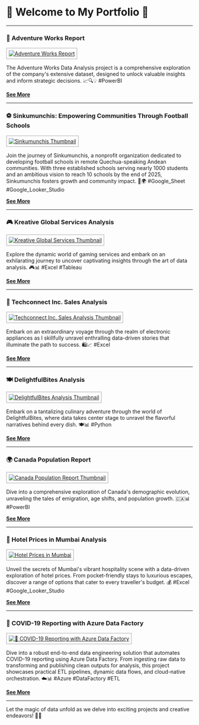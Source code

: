# 🌟 Welcome to My Portfolio 🌟

---

<!-- Favicon -->
<link rel="icon" href="/images/Website_logo.jpeg" type="image/x-icon">

### 🚀 Adventure Works Report

<div style="border: 2px solid #ccc; padding: 5px; display: inline-block;">
  <a href="/Pages/Adventure_Works">
    <img src="/images/Adventure_Works_Report/AdventureWorks_Exec_Report.png" alt="Adventure Works Report" />
  </a>
</div>

The Adventure Works Data Analysis project is a comprehensive exploration of the company's extensive dataset, designed to unlock valuable insights and inform strategic decisions. 📈🔍💡 #PowerBI

[**See More**](/Pages/Adventure_Works)

---

### ⚽ Sinkumunchis: Empowering Communities Through Football Schools

<div style="border: 2px solid #ccc; padding: 5px; display: inline-block;">
  <a href="/Pages/Sinkumunchis">
    <img src="/images/Sinkumunchis/Sinku_01.png" alt="Sinkumunchis Thumbnail" />
  </a>
</div>

Join the journey of Sinkumunchis, a nonprofit organization dedicated to developing football schools in remote Quechua-speaking Andean communities. With three established schools serving nearly 1000 students and an ambitious vision to reach 10 schools by the end of 2025, Sinkumunchis fosters growth and community impact. 🏫🌍 #Google_Sheet #Google_Looker_Studio

[**See More**](/Pages/Sinkumunchis)

---

### 🎮 Kreative Global Services Analysis 

<div style="border: 2px solid #ccc; padding: 5px; display: inline-block;">
  <a href="/Pages/KGS_analysis">
    <img src="/images/CGS/Thumbnail1.png" alt="Kreative Global Services Thumbnail" />
  </a>
</div>

Explore the dynamic world of gaming services and embark on an exhilarating journey to uncover captivating insights through the art of data analysis. 🎮📊 #Excel #Tableau

[**See More**](/Pages/KGS_analysis)

---

### 💼 Techconnect Inc. Sales Analysis

<div style="border: 2px solid #ccc; padding: 5px; display: inline-block;">
  <a href="/Pages/Techconnect_Sales_Analysis">
    <img src="/images/TCS/Techconnect_thumbnail.png" alt="Techconnect Inc. Sales Analysis Thumbnail" />
  </a>
</div>

Embark on an extraordinary voyage through the realm of electronic appliances as I skillfully unravel enthralling data-driven stories that illuminate the path to success. 🛍️📈 #Excel

[**See More**](/Pages/Techconnect_Sales_Analysis)

---

### 🍽️ DelightfulBites Analysis

<div style="border: 2px solid #ccc; padding: 5px; display: inline-block;">
  <a href="/Pages/DelightfulBites_Analysis">
    <img src="/images/DB/DelightfulBites_Thumbnail.png" alt="DelightfulBites Analysis Thumbnail" />
  </a>
</div>

Embark on a tantalizing culinary adventure through the world of DelightfulBites, where data takes center stage to unravel the flavorful narratives behind every dish. 🍽️📊 #Python

[**See More**](/Pages/DelightfulBites_Analysis)

---

### 🌍 Canada Population Report

<div style="border: 2px solid #ccc; padding: 5px; display: inline-block;">
  <a href="/Pages/CA_Population_Report">
    <img src="/images/CA_Population_Report/Canada_Population_Banner.png" alt="Canada Population Report Thumbnail" />
  </a>
</div>

Dive into a comprehensive exploration of Canada's demographic evolution, unraveling the tales of emigration, age shifts, and population growth. 🇨🇦📊 #PowerBI

[**See More**](/Pages/CA_Population_Report)

---

### 🏨 Hotel Prices in Mumbai Analysis 

<div style="border: 2px solid #ccc; padding: 5px; display: inline-block;">
  <a href="/Pages/HotelPrices">
    <img src="/images/HotelPrices/Google%20looker%20Cover.png" alt="Hotel Prices in Mumbai" />
  </a>
</div>

Unveil the secrets of Mumbai's vibrant hospitality scene with a data-driven exploration of hotel prices. From pocket-friendly stays to luxurious escapes, discover a range of options that cater to every traveller's budget. 💰 #Excel #Google_Looker_Studio

[**See More**](/Pages/HotelPrices)

---

### 🧪 COVID-19 Reporting with Azure Data Factory 

<div style="border: 2px solid #ccc; padding: 5px; display: inline-block;">
  <a href="/Pages/ADF_COVID19_Reporting">
    <img src="/images/Covid19ReportingADF/ADF_Banner.png" alt="🧪 COVID-19 Reporting with Azure Data Factory" />
  </a>
</div>

Dive into a robust end-to-end data engineering solution that automates COVID-19 reporting using Azure Data Factory. From ingesting raw data to transforming and publishing clean outputs for analysis, this project showcases practical ETL pipelines, dynamic data flows, and cloud-native orchestration. ☁️📊 #Azure #DataFactory #ETL

[**See More**](/Pages/ADF_COVID19_Reporting)

---

Let the magic of data unfold as we delve into exciting projects and creative endeavors! 🚀🌌
